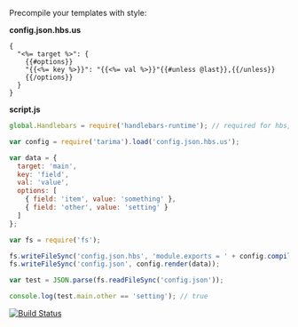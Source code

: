 Precompile your templates with style:

**config.json.hbs.us**

```
{
  "<%= target %>": {
    {{#options}}
    "{{<%= key %>}}": "{{<%= val %>}}"{{#unless @last}},{{/unless}}
    {{/options}}
  }
}
```

**script.js**

```javascript
global.Handlebars = require('handlebars-runtime'); // required for hbs, jade and less

var config = require('tarima').load('config.json.hbs.us');

var data = {
  target: 'main',
  key: 'field',
  val: 'value',
  options: [
    { field: 'item', value: 'something' },
    { field: 'other', value: 'setting' }
  ]
};

var fs = require('fs');

fs.writeFileSync('config.json.hbs', 'module.exports = ' + config.compile(data) + ';');
fs.writeFileSync('config.json', config.render(data));

var test = JSON.parse(fs.readFileSync('config.json'));

console.log(test.main.other == 'setting'); // true

```

[![Build Status](https://travis-ci.org/pateketrueke/tarima.png)](https://travis-ci.org/pateketrueke/tarima)
